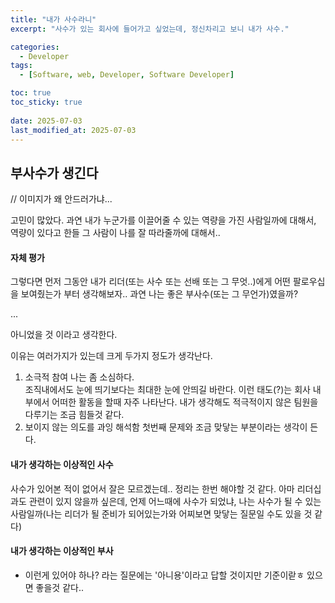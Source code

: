 ```yaml
---
title: "내가 사수라니"
excerpt: "사수가 있는 회사에 들어가고 싶었는데, 정신차리고 보니 내가 사수."

categories:
  - Developer
tags:
  - [Software, web, Developer, Software Developer]

toc: true
toc_sticky: true
 
date: 2025-07-03
last_modified_at: 2025-07-03
---   
```


## 부사수가 생긴다

// 이미지가 왜 안드러가냐...

고민이 많았다. 과연 내가 누군가를 이끌어줄 수 있는 역량을 가진 사람일까에 대해서, 역량이 있다고 한들 그 사람이 나를 잘 따라줄까에 대해서..

#### 자체 평가
그렇다면 먼저 그동안 내가 리더(또는 사수 또는 선배 또는 그 무엇..)에게 어떤 팔로우십을 보여줬는가 부터 생각해보자..
과연 나는 좋은 부사수(또는 그 무언가)였을까? 
     
...
     
아니었을 것 이라고 생각한다.

이유는 여러가지가 있는데 크게 두가지 정도가 생각난다.
1. 소극적 참여
    나는 좀 소심하다.     
    조직내에서도 눈에 띄기보다는 최대한 눈에 안띄길 바란다. 이런 태도(?)는 회사 내부에서 어떠한 활동을 할때 자주 나타난다. 내가 생각해도 적극적이지 않은 팀원을 다루기는 조금 힘들것 같다.
1. 보이지 않는 의도를 과잉 해석함
    첫번째 문제와 조금 맞닿는 부분이라는 생각이 든다.

#### 내가 생각하는 이상적인 사수
사수가 있어본 적이 없어서 잘은 모르겠는데.. 정리는 한번 해야할 것 같다. 아마 리더십과도 관련이 있지 않을까 싶은데, 언제 어느때에 사수가 되었냐, 나는 사수가 될 수 있는 사람일까(나는 리더가 될 준비가 되어있는가와 어찌보면 맞닿는 질문일 수도 있을 것 같다)

#### 내가 생각하는 이상적인 부사
- 이런게 있어야 하나? 라는 질문에는 '아니용'이라고 답할 것이지만 기준이랃ㅎ 있으면 좋을것 같다..